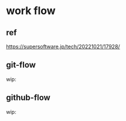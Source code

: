 
# work flow


## ref

https://supersoftware.jp/tech/20221021/17928/


## git-flow

wip:




## github-flow

wip:






